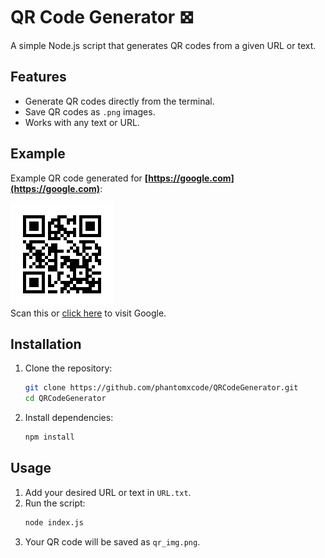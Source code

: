 # QR Code Generator 𖣯
A simple Node.js script that generates QR codes from a given URL or text.

## Features
- Generate QR codes directly from the terminal.
- Save QR codes as `.png` images.
- Works with any text or URL.

## Example
Example QR code generated for **[https://google.com](https://google.com)**:

![QR Code Example](qr_img.png)  
Scan this or [click here](https://google.com) to visit Google.

## Installation
1. Clone the repository:
   ```bash
   git clone https://github.com/phantomxcode/QRCodeGenerator.git
   cd QRCodeGenerator
   ```
2. Install dependencies:
   ```bash
   npm install
   ```

## Usage
1. Add your desired URL or text in `URL.txt`.
2. Run the script:
   ```bash
   node index.js
   ```
3. Your QR code will be saved as `qr_img.png`.
